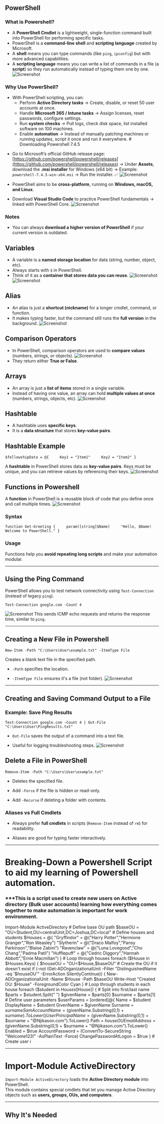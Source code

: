 ## PowerShell

### What is Powershell?
- A **PowerShell Cmdlet** is a lightweight, single-function command built into PowerShell for performing specific tasks.
- PowerShell is a **command-line shell** and **scripting language** created by Microsoft.
- A **shell** means you can type commands (like `ping`, `ipconfig`) but with more advanced capabilities.
- A **scripting language** means you can write a list of commands in a file (a **script**) so they run automatically instead of typing them one by one. 
![Screenshot](images/Powershell1.jpg)
### Why Use PowerShell?
- With PowerShell scripting, you can:
  - Perform **Active Directory tasks** → Create, disable, or reset 50 user accounts at once.
  - Handle **Microsoft 365 / Intune tasks** → Assign licenses, reset passwords, configure settings.
  - Run **system checks** → Pull logs, check disk space, list installed software on 100 machines.
  - Enable **automation** → Instead of manually patching machines or running updates, script it once and run it everywhere. # Downloading Powershell 7.4.5

* Go to Microsoft’s official GitHub release page:  
  [https://github.com/powershell/powershell/releases](https://github.com/powershell/powershell/releases)
  → Under **Assets**, download the **.msi installer** for Windows (x64 bit)
  → Example: `powershell-7.4.5-win-x64.msi`
  → Run the installer. ✅
![Screenshot](images/Powershell2.jpg)
* PowerShell aims to be **cross-platform**, running on **Windows, macOS, and Linux**.

* Download **Visual Studio Code** to practice PowerShell fundamentals → linked with PowerShell Core.
![Screenshot](images/Powershell3.jpg)

### Notes
- You can always **download a higher version of PowerShell** if your current version is outdated.

## Variables
* A variable is a **named storage location** for data (string, number, object, etc).
* Always starts with `$` in PowerShell.
* Think of it as a **container that stores data you can reuse**.
![Screenshot](images/Powershell4.jpg)
![Screenshot](images/Powershell5.jpg)
## Alias
* An alias is just a **shortcut (nickname)** for a longer cmdlet, command, or function.
* It makes typing faster, but the command still runs the **full version** in the background.
![Screenshot](images/Powershell6.jpg)  
## Comparison Operators
* In PowerShell, comparison operators are used to **compare values** (numbers, strings, or objects).
![Screenshot](images/Powershell7.jpg)
* They return either **True or False**.
## Arrays
* An array is just a **list of items** stored in a single variable.
* Instead of having one value, an array can hold **multiple values at once** (numbers, strings, objects, etc).
![Screenshot](images/Powershell8.jpg)  
## Hashtable

* A hashtable uses **specific keys**.
* It is a **data structure** that stores **key–value pairs**.
## Hashtable Example 

`$fellowshipData = @{     Key1 = "Item1"     Key2 = "Item2" }`

A **hashtable** in PowerShell stores data as **key-value pairs**. Keys must be unique, and you can retrieve values by referencing their keys.
![Screenshot](images/Powershell9.jpg)
## Functions in Powershell

A **function** in PowerShell is a reusable block of code that you define once and call multiple times.
![Screenshot](images/Powershell10.jpg)
### Syntax

`function Get-Greeting {     param([string]$Name)     "Hello, $Name! Welcome to PowerShell." }`

### Usage

Functions help you **avoid repeating long scripts** and make your automation modular.

---
## Using the Ping Command

PowerShell allows you to test network connectivity using `Test-Connection` (instead of legacy `ping`).

`Test-Connection google.com -Count 4`

![Screenshot](images/Powershell11.jpg)
This sends ICMP echo requests and returns the response time, similar to `ping`.

---
## Creating a New File in Powershell

`New-Item -Path "C:\Users\User\example.txt" -ItemType File`

Creates a blank text file in the specified path.

- `-Path` specifies the location.

- `-ItemType File` ensures it's a file (not folder).
![Screenshot](images/Powershell12.jpg)

---
## Creating and Saving Command Output to a File

### Example: Save Ping Results

`Test-Connection google.com -Count 4 | Out-File "C:\Users\User\PingResults.txt"`

- `Out-File` saves the output of a command into a text file.

- Useful for logging troubleshooting steps.
![Screenshot](images/Powershell6.jpg)

## Delete a File in PowerShell

`Remove-Item -Path "C:\Users\User\example.txt"`

- Deletes the specified file.

- Add `-Force` if the file is hidden or read-only.

- Add `-Recurse` if deleting a folder with contents.
### Aliases vs Full Cmdlets

- Always prefer **full cmdlets** in scripts (`Remove-Item` instead of `rm`) for readability.

- Aliases are good for typing faster interactively.
---

# Breaking-Down a Powershell Script to aid my learning of Powershell automation.

### ***This is a script used to create new users on Active directory (Bulk user accounts) learning how everything comes together to make automation is important for work environment.

Import-Module ActiveDirectory # Define base OU path $baseOU = "OU=Student,OU=centralUnit,DC=Joshua,DC=local" # Define houses and students $Houses = @{ "Gryffindor" = @("Harry Potter","Hermione Granger","Ron Weasley") "Slytherin" = @("Draco Malfoy","Pansy Parkinson","Blaise Zabini") "Ravenclaw" = @("Luna Lovegood","Cho Chang","Padma Patil") "Hufflepuff" = @("Cedric Diggory","Hannah Abbott","Ernie Macmillan") } # Loop through houses foreach ($House in $Houses.Keys) { $houseOU = "OU=$House,$baseOU" # Create the OU if it doesn't exist if (-not (Get-ADOrganizationalUnit -Filter "DistinguishedName -eq '$houseOU'" -ErrorAction SilentlyContinue)) { New-ADOrganizationalUnit -Name $House -Path $baseOU Write-Host "Created OU: $House" -ForegroundColor Cyan } # Loop through students in each house foreach ($student in $Houses[$House]) { # Split into first/last name $parts = $student.Split(" ") $givenName = $parts[0] $surname = $parts[1] # Define user parameters $userParams = [ordered]@{ Name = $student DisplayName = $student GivenName = $givenName Surname = $surname SamAccountName = ($givenName.Substring(0,1) + $surname).ToLower() UserPrincipalName = ($givenName.Substring(0,1) + $surname + "@Njikason.com").ToLower() Path = $houseOU EmailAddress = ($givenName.Substring(0,1) + $surname + "@Njikason.com").ToLower() Enabled = $true AccountPassword = (ConvertTo-SecureString "Welcome123!" -AsPlainText -Force) ChangePasswordAtLogon = $true } # Create user i


---
# Import-Module ActiveDirectory

`Import-Module ActiveDirectory` loads the **Active Directory module** into PowerShell.  
This module contains special cmdlets that let you manage Active Directory objects such as **users, groups, OUs, and computers**.

---
## Why It's Needed

